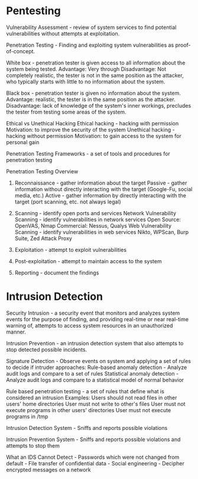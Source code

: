# Pentesting 

Vulnerability Assessment - review of system services to find potential vulnerabilities without attempts at exploitation.

Penetration Testing - Finding and exploiting system vulnerabilities as proof-of-concept.

White box - penetration tester is given access to all information about the system being tested.
    Advantage: Very through
    Disadvantage: Not completely realistic, the tester is not in the same position as the attacker, who typically starts with little to no information about the system.

Black box - penetration tester is given no information about the system.
    Advantage: realistic, the tester is in the same position as the attacker.
    Disadvantage: lack of knowledge of the system's inner workings, precludes the tester from testing some areas of the system.

Ethical vs Unethical Hacking
    Ethical hacking - hacking with permission
        Motivation: to improve the security of the system
    Unethical hacking - hacking without permission
        Motivation: to gain access to the system for personal gain
    
Penetration Testing Frameworks - a set of tools and procedures for penetration testing 

Penetration Testing Overview
1. Reconnaissance - gather information about the target
    Passive - gather information without directly interacting with the target (Google-Fu, social media, etc.)
    Active - gather information by directly interacting with the target (port scanning, etc. not always legal)

2. Scanning - identify open ports and services
    Network Vulnerability Scanning - identify vulnerabilities in network services
        Open Source: OpenVAS, Nmap
        Commercial: Nessus, Qualys
    Web Vulnerability Scanning - identify vulnerabilities in web services
        Nikto, WPScan, Burp Suite, Zed Attack Proxy

3. Exploitation - attempt to exploit vulnerabilities

4. Post-exploitation - attempt to maintain access to the system

5. Reporting - document the findings

# Intrusion Detection 

Security Intrusion - a security event that monitors and analyzes system events for the purpose of finding, and providing real-time or near real-time warning of, attempts to access system resources in an unauthorized manner.

Intrusion Prevention - an intrusion detection system that also attempts to stop detected possible incidents.

Signature Detection - Observe events on system and applying a set of rules to decide if intruder approaches:
    Rule-based anomaly detection - Analyze audit logs and compare to a set of rules
    Statistical anomaly detection - Analyze audit logs and compare to a statistical model of normal behavior

Rule based penetration testing - a set of rules that define what is considered an intrusion
    Examples:
        Users should not read files in other users' home directories
        User must not write to other's files
        User must not execute programs in other users' directories
        User must not execute programs in /tmp

Intrusion Detection System - Sniffs and reports possible violations

Intrusion Prevention System - Sniffs and reports possible violations and attempts to stop them

What an IDS Cannot Detect
    - Passwords which were not changed from default
    - File transfer of confidential data
    - Social engineering
    - Decipher encrypted messages on a network





